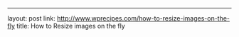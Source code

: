 ---
layout: post
link: http://www.wprecipes.com/how-to-resize-images-on-the-fly
title: How to  Resize images on the fly

